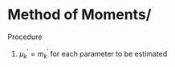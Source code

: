 # Method of Moments/ 

Procedure
1.  $\mu_{k}^{\prime} = m_{k}^{\prime}$ for each parameter to be estimated
